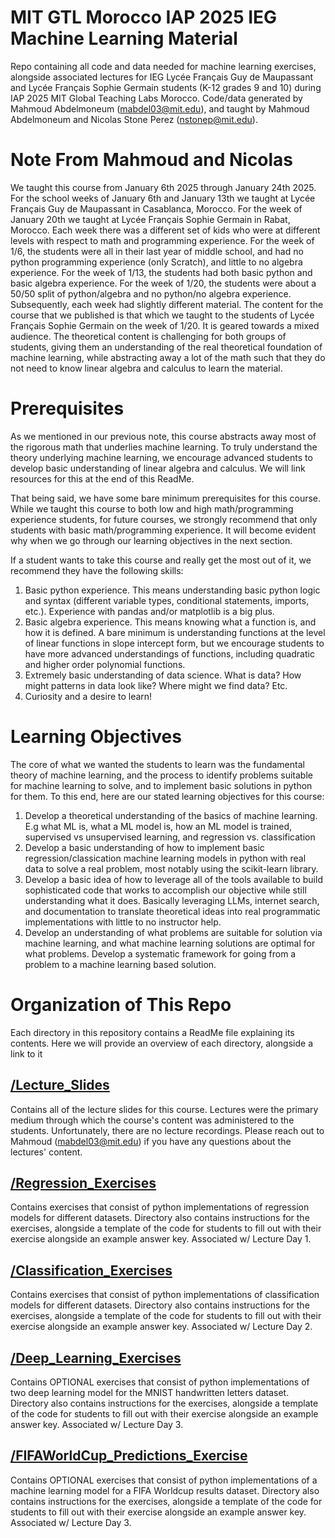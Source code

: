 # MIT GTL Morocco IAP 2025 IEG Machine Learning Material
Repo containing all code and data needed for machine learning exercises, alongside associated lectures for IEG Lycée Français Guy de Maupassant and Lycée Français Sophie Germain students (K-12 grades 9 and 10) during IAP 2025 MIT Global Teaching Labs Morocco. Code/data generated by Mahmoud Abdelmoneum (mabdel03@mit.edu), and taught by Mahmoud Abdelmoneum and Nicolas Stone Perez (nstonep@mit.edu).

# Note From Mahmoud and Nicolas
We taught this course from January 6th 2025 through January 24th 2025. For the school weeks of January 6th and January 13th we taught at Lycée Français Guy de Maupassant in Casablanca, Morocco. For the week of January 20th we taught at Lycée Français Sophie Germain in Rabat, Morocco. Each week there was a different set of kids who were at different levels with respect to math and programming experience. For the week of 1/6, the students were all in their last year of middle school, and had no python programming experience (only Scratch), and little to no algebra experience. For the week of 1/13, the students had both basic python and basic algebra experience. For the week of 1/20, the students were about a 50/50 split of python/algebra and no python/no algebra experience. Subsequently, each week had slightly different material. The content for the course that we published is that which we taught to the students of Lycée Français Sophie Germain on the week of 1/20. It is geared towards a mixed audience. The theoretical content is challenging for both groups of students, giving them an understanding of the real theoretical foundation of machine learning, while abstracting away a lot of the math such that they do not need to know linear algebra and calculus to learn the material.

# Prerequisites
As we mentioned in our previous note, this course abstracts away most of the rigorous math that underlies machine learning. To truly understand the theory underlying machine learning, we encourage advanced students to develop basic understanding of linear algebra and calculus. We will link resources for this at the end of this ReadMe.

That being said, we have some bare minimum prerequisites for this course. While we taught this course to both low and high math/programming experience students, for future courses, we strongly recommend that only students with basic math/programming experience. It will become evident why when we go through our learning objectives in the next section.

If a student wants to take this course and really get the most out of it, we recommend they have the following skills:

1. Basic python experience. This means understanding basic python logic and syntax (different variable types, conditional statements, imports, etc.). Experience with pandas and/or matplotlib is a big plus.
2. Basic algebra experience. This means knowing what a function is, and how it is defined. A bare minimum is understanding functions at the level of linear functions in slope intercept form, but we encourage students to have more advanced understandings of functions, including quadratic and higher order polynomial functions.
3. Extremely basic understanding of data science. What is data? How might patterns in data look like? Where might we find data? Etc.
4. Curiosity and a desire to learn! 

# Learning Objectives
The core of what we wanted the students to learn was the fundamental theory of machine learning, and the process to identify problems suitable for machine learning to solve, and to implement basic solutions in python for them. To this end, here are our stated learning objectives for this course:
1. Develop a theoretical understanding of the basics of machine learning. E.g what ML is, what a ML model is, how an ML model is trained, supervised vs unsupervised learning, and regression vs. classification
2. Develop a basic understanding of how to implement basic regression/classication machine learning models in python with real data to solve a real problem, most notably using the scikit-learn library.
3. Develop a basic idea of how to leverage all of the tools available to build sophisticated code that works to accomplish our objective while still understanding what it does. Basically leveraging LLMs, internet search, and documentation to translate theoretical ideas into real programmatic implementations with little to no instructor help.
4. Develop an understanding of what problems are suitable for solution via machine learning, and what machine learning solutions are optimal for what problems. Develop a systematic framework for going from a problem to a machine learning based solution.

# Organization of This Repo
Each directory in this repository contains a ReadMe file explaining its contents. Here we will provide an overview of each directory, alongside a link to it

## <a href="https://github.com/Mabdel-03/MIT_GTL_Morocco_IEG/tree/main/Lecture_Slides"> /Lecture_Slides </a>
Contains all of the lecture slides for this course. Lectures were the primary medium through which the course's content was administered to the students. Unfortunately, there are no lecture recordings. Please reach out to Mahmoud (mabdel03@mit.edu) if you have any questions about the lectures' content. 

## <a href="https://github.com/Mabdel-03/MIT_GTL_Morocco_IEG/tree/main/Regression_Exercises"> /Regression_Exercises </a>
Contains exercises that consist of python implementations of regression models for different datasets. Directory also contains instructions for the exercises, alongside a template of the code for students to fill out with their exercise alongside an example answer key. Associated w/ Lecture Day 1.

## <a href="https://github.com/Mabdel-03/MIT_GTL_Morocco_IEG/tree/main/Classification_Exercises"> /Classification_Exercises </a>
Contains exercises that consist of python implementations of classification models for different datasets. Directory also contains instructions for the exercises, alongside a template of the code for students to fill out with their exercise alongside an example answer key. Associated w/ Lecture Day 2.

## <a href="https://github.com/Mabdel-03/MIT_GTL_Morocco_IEG/tree/main/Deep_Learning_Exercises"> /Deep_Learning_Exercises </a>
Contains OPTIONAL exercises that consist of python implementations of two deep learning model for the MNIST handwritten letters dataset. Directory also contains instructions for the exercises, alongside a template of the code for students to fill out with their exercise alongside an example answer key. Associated w/ Lecture Day 3.

## <a href="https://github.com/Mabdel-03/MIT_GTL_Morocco_IEG/tree/main/FIFAWorldCup_Predictions_Exercise"> /FIFAWorldCup_Predictions_Exercise </a>
Contains OPTIONAL exercises that consist of python implementations of a machine learning model for a FIFA Worldcup results dataset. Directory also contains instructions for the exercises, alongside a template of the code for students to fill out with their exercise alongside an example answer key. Associated w/ Lecture Day 3.
